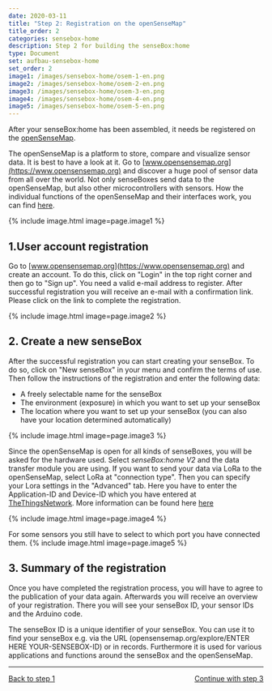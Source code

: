 ```yaml
---
date: 2020-03-11
title: "Step 2: Registration on the openSenseMap"
title_order: 2
categories: sensebox-home
description: Step 2 for building the senseBox:home
type: Document
set: aufbau-sensebox-home
set_order: 2
image1: /images/sensebox-home/osem-1-en.png
image2: /images/sensebox-home/osem-2-en.png
image3: /images/sensebox-home/osem-3-en.png
image4: /images/sensebox-home/osem-4-en.png
image5: /images/sensebox-home/osem-5-en.png
---
```


After your senseBox:home has been assembled, it needs be registered on the [openSenseMap](https://opensensemap.org). 

The openSenseMap is a platform to store, compare and visualize sensor data. It is best to have a look at it. Go to [www.opensensemap.org](https://www.opensensemap.org) and discover a huge pool of sensor data from all over the world. Not only senseBoxes send data to the openSenseMap, but also other microcontrollers with sensors. How the individual functions of the openSenseMap and their interfaces work, you can find [here](https://docs.sensebox.de/opensensemap/).

{% include image.html image=page.image1 %}


## 1.User account registration
Go to [www.opensensemap.org](https://www.opensensemap.org) and create an account. To do this, click on "Login" in the top right corner and then go to "Sign up". You need a valid e-mail address to register. After successful registration you will receive an e-mail with a confirmation link. Please click on the link to complete the registration. 


{% include image.html image=page.image2 %}

## 2. Create a new senseBox
After the successful registration you can start creating your senseBox. To do so, click on "New senseBox" in your menu and confirm the terms of use. Then follow the instructions of the registration and enter the following data:

* A freely selectable name for the senseBox
* The environment (exposure) in which you want to set up your senseBox
* The location where you want to set up your senseBox (you can also have your location determined automatically)


{% include image.html image=page.image3 %}

Since the openSenseMap is open for all kinds of senseBoxes, you will be asked for the hardware used. Select *senseBox:home V2* and the data transfer module you are using. If you want to send your data via LoRa to the openSenseMap, select LoRa at "connection type". Then you can specify your Lora settings in the "Advanced" tab. Here you have to enter the Application-ID and Device-ID which you have entered at <a href="www.thethingsnetwork.org">TheThingsNetwork</a>. More information can be found here [here](/sensebox-home-extensions/home-extensions-lora/)

{% include image.html image=page.image4 %}

For some sensors you still have to select to which port you have connected them. 
{% include image.html image=page.image5 %}


## 3. Summary of the registration 
Once you have completed the registration process, you will have to agree to the publication of your data again. Afterwards you will receive an overview of your registration. There you will see your senseBox ID, your sensor IDs and the Arduino code.  

The senseBox ID is a unique identifier of your senseBox. You can use it to find your senseBox e.g. via the URL (opensensemap.org/explore/ENTER HERE YOUR-SENSEBOX-ID) or in records. Furthermore it is used for various applications and functions around the senseBox and the openSenseMap.


<hr>
<a href="/sensebox-home/home-schritt-1/" class="button">Back to step 1</a>
<a href="/sensebox-home/home-schritt-3/" style="float: right;" class="button">Continue with step 3</a>